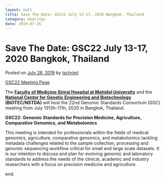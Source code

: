 ```yaml
---
layout: null
title: Save The Date: GSC22 July 13-17, 2020 Bangkok, Thailand
category: meetings
date: 2019-07-26
---
```


Save The Date: GSC22 July 13-17, 2020 Bangkok, Thailand
=======================================================

Posted on [July 26, 2019](https://gensc.org/uncategorized/gsc22-bangkok-thailand/ "1:57 pm") by [lschriml](https://gensc.org/author/lschriml/ "View all posts by lschriml")

[GSC22 Meeting Page](https://gensc.org/gsc22/)

The **[Faculty of Medicine Siriraj Hospital at Mahidol University](https://www2.si.mahidol.ac.th/en/)** and the **[National Center for Genetic Engineering and Biotechnology](http://www.biotec.or.th/en/) (BIOTEC/NSTDA)** will host the 22nd Genomic Standards Consortium (GSC) meeting from July 1313h\-17th, 2020 in Bangkok, Thailand.

**GSC22:** **Genomic Standards for Precision Medicine, Agriculture,**  
**Comparative Genomics, and Metabolomics**

This meeting is intended for professionals within the fields of medical genomics, agriculture, comparative genomics, and metabolomics tackling metadata challenges related to the sample collection, processing and genomic sequencing workflow critical for small and large scale datasets. It is our intention to discuss and plan for evolving genomic and laboratory standards to address the needs of the clinical, academic and industry researchers with a focus on precision medicine and agriculture.

end.
